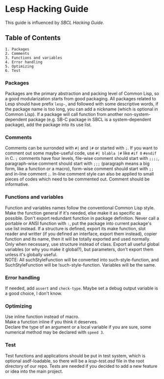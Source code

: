 Lesp Hacking Guide
===================

This guide is influenced by *SBCL Hacking Guide*.  

Table of Contents
-----------------

	1. Packages
	2. Comments
	3. Functions and variables
	4. Error handling
	5. Optimizing
	6. Test

### Packages
Packages are the primary abstraction and packing level of Common Lisp,
so a good modularization starts from good packaging.
All packages related to Lesp should have prefix `lesp-`, and followed
with some descriptive words, if the package name is too long, you can add
a nickname (which is optional in Common Lisp). If a package will call function
from another non-system-dependent package (e.g. SB-C package in SBCL is a
system-dependent package), add the package into its use list.

### Comments
Comments can be surronded with `#|` and `|#` or started with `;`. If you want
to comment out some maybe-useful code, use `#| blabla |#` like `#if 0`
`#endif` in C. `;` comments have four levels, file-wise comment should start
with `;;;;`, paragraph-wise comment should start with `;;;` (paragraph means
a big form, like a function or a macro), form-wise comment should
start with `;;` and in-line comment `;`. In-line comment style can also be
applied to small pieces of codes which need to be commented out. Comment should
be informative.

### Functions and variables
Function and variables names follow the conventional Common Lisp style.  
Make the function general if it's needed, else make it as specific as possible.
Don't export redundant function in package definition. Never call a portable
or ANSI function with `:`, put the package into current package's use list
instead. If a structure is defined, export its make function, slot reader and
writter (if you defined an interface, export them instead), copier function
and its name, then it will be totally exported and used normally.
Only when necessary, use structure instead of class. Export all useful global
variables (or why you make it global?), but parameters, don't export them
unless it's globally useful.  
NOTE: All suchStyleFunction will be converted into such-style-function, and
SuchStyleFunction will be !such-style-function. Variables will be the same.

### Error handling
If needed, add `assert` and `check-type`. Maybe set a debug output variable
is a good choice, I don't know.

### Optimizing
Use inline function instead of macro.  
Make a function inline if you think it deserves.  
Declare the type of an argument or a local variable if you are sure,
some numerical method may be declared with `speed 3`.

### Test
Test functions and applications should be put in test system, which is optional
asdf-loadable, so there will be a *lesp-test.asd* file in the root directory
of our repo. Tests are needed if you decided to add a new feature or idea
into the main project.
